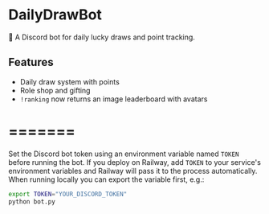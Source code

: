 # DailyDrawBot
🎲 A Discord bot for daily lucky draws and point tracking.

## Features
- Daily draw system with points
- Role shop and gifting
- `!ranking` now returns an image leaderboard with avatars

=======
=======
Set the Discord bot token using an environment variable named `TOKEN` before
running the bot. If you deploy on Railway, add `TOKEN` to your service's
environment variables and Railway will pass it to the process automatically.
When running locally you can export the variable first, e.g.:

```bash
export TOKEN="YOUR_DISCORD_TOKEN"
python bot.py
```
